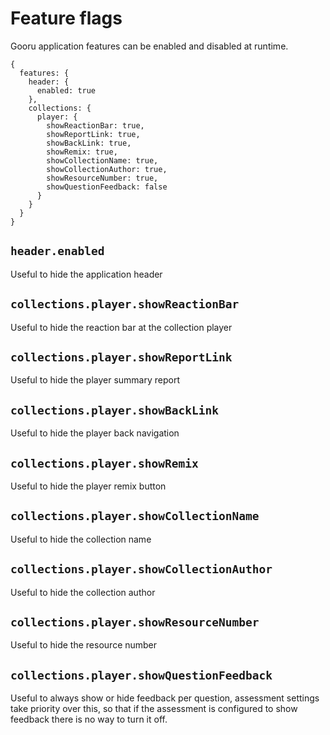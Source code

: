 Feature flags
=============
Gooru application features can be enabled and disabled at runtime.

```
{
  features: {
    header: {
      enabled: true
    },
    collections: {
      player: {
        showReactionBar: true,
        showReportLink: true,
        showBackLink: true,
        showRemix: true,
        showCollectionName: true,
        showCollectionAuthor: true,
        showResourceNumber: true,
        showQuestionFeedback: false
      }
    }
  }
}
```

## `header.enabled`
Useful to hide the application header

## `collections.player.showReactionBar`
Useful to hide the reaction bar at the collection player

## `collections.player.showReportLink`
Useful to hide the player summary report

## `collections.player.showBackLink`
Useful to hide the player back navigation

## `collections.player.showRemix`
Useful to hide the player remix button

## `collections.player.showCollectionName`
Useful to hide the collection name

## `collections.player.showCollectionAuthor`
Useful to hide the collection author

## `collections.player.showResourceNumber`
Useful to hide the resource number

## `collections.player.showQuestionFeedback`
Useful to always show or hide feedback per question, assessment settings take priority over this, so that if
the assessment is configured to show feedback there is no way to turn it off.

